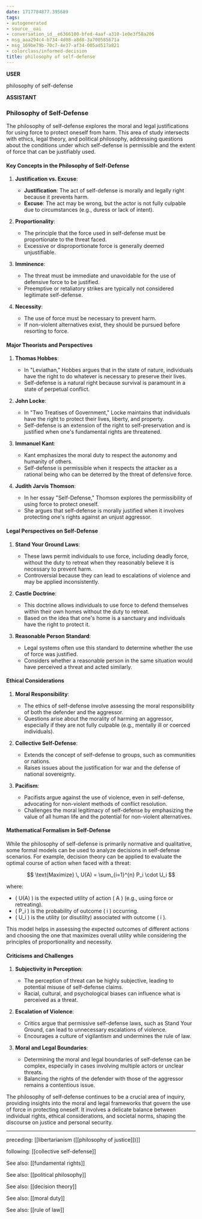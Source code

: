 ```yaml
---
date: 1717784877.395689
tags:
- autogenerated
- source__oai
- conversation_id__e6366100-bfed-4aaf-a310-1e0e3f58a206
- msg_aaa294c4-b734-4d08-a8d8-3a700585671a
- msg_169be79b-70c7-4e37-af34-005ad517a821
- colorclass/informed-decision
title: philosophy of self-defense
---
```


**USER**

philosophy of self-defense


**ASSISTANT**

### Philosophy of Self-Defense

The philosophy of self-defense explores the moral and legal justifications for using force to protect oneself from harm. This area of study intersects with ethics, legal theory, and political philosophy, addressing questions about the conditions under which self-defense is permissible and the extent of force that can be justifiably used.

#### Key Concepts in the Philosophy of Self-Defense

1. **Justification vs. Excuse**:
   - **Justification**: The act of self-defense is morally and legally right because it prevents harm.
   - **Excuse**: The act may be wrong, but the actor is not fully culpable due to circumstances (e.g., duress or lack of intent).

2. **Proportionality**:
   - The principle that the force used in self-defense must be proportionate to the threat faced.
   - Excessive or disproportionate force is generally deemed unjustifiable.

3. **Imminence**:
   - The threat must be immediate and unavoidable for the use of defensive force to be justified.
   - Preemptive or retaliatory strikes are typically not considered legitimate self-defense.

4. **Necessity**:
   - The use of force must be necessary to prevent harm.
   - If non-violent alternatives exist, they should be pursued before resorting to force.

#### Major Theorists and Perspectives

1. **Thomas Hobbes**:
   - In "Leviathan," Hobbes argues that in the state of nature, individuals have the right to do whatever is necessary to preserve their lives.
   - Self-defense is a natural right because survival is paramount in a state of perpetual conflict.

2. **John Locke**:
   - In "Two Treatises of Government," Locke maintains that individuals have the right to protect their lives, liberty, and property.
   - Self-defense is an extension of the right to self-preservation and is justified when one's fundamental rights are threatened.

3. **Immanuel Kant**:
   - Kant emphasizes the moral duty to respect the autonomy and humanity of others.
   - Self-defense is permissible when it respects the attacker as a rational being who can be deterred by the threat of defensive force.

4. **Judith Jarvis Thomson**:
   - In her essay "Self-Defense," Thomson explores the permissibility of using force to protect oneself.
   - She argues that self-defense is morally justified when it involves protecting one's rights against an unjust aggressor.

#### Legal Perspectives on Self-Defense

1. **Stand Your Ground Laws**:
   - These laws permit individuals to use force, including deadly force, without the duty to retreat when they reasonably believe it is necessary to prevent harm.
   - Controversial because they can lead to escalations of violence and may be applied inconsistently.

2. **Castle Doctrine**:
   - This doctrine allows individuals to use force to defend themselves within their own homes without the duty to retreat.
   - Based on the idea that one's home is a sanctuary and individuals have the right to protect it.

3. **Reasonable Person Standard**:
   - Legal systems often use this standard to determine whether the use of force was justified.
   - Considers whether a reasonable person in the same situation would have perceived a threat and acted similarly.

#### Ethical Considerations

1. **Moral Responsibility**:
   - The ethics of self-defense involve assessing the moral responsibility of both the defender and the aggressor.
   - Questions arise about the morality of harming an aggressor, especially if they are not fully culpable (e.g., mentally ill or coerced individuals).

2. **Collective Self-Defense**:
   - Extends the concept of self-defense to groups, such as communities or nations.
   - Raises issues about the justification for war and the defense of national sovereignty.

3. **Pacifism**:
   - Pacifists argue against the use of violence, even in self-defense, advocating for non-violent methods of conflict resolution.
   - Challenges the moral legitimacy of self-defense by emphasizing the value of all human life and the potential for non-violent alternatives.

#### Mathematical Formalism in Self-Defense

While the philosophy of self-defense is primarily normative and qualitative, some formal models can be used to analyze decisions in self-defense scenarios. For example, decision theory can be applied to evaluate the optimal course of action when faced with a threat:

$$
\text{Maximize} \, U(A) = \sum_{i=1}^{n} P_i \cdot U_i
$$

where:
- \( U(A) \) is the expected utility of action \( A \) (e.g., using force or retreating).
- \( P_i \) is the probability of outcome \( i \) occurring.
- \( U_i \) is the utility (or disutility) associated with outcome \( i \).

This model helps in assessing the expected outcomes of different actions and choosing the one that maximizes overall utility while considering the principles of proportionality and necessity.

#### Criticisms and Challenges

1. **Subjectivity in Perception**:
   - The perception of threat can be highly subjective, leading to potential misuse of self-defense claims.
   - Racial, cultural, and psychological biases can influence what is perceived as a threat.

2. **Escalation of Violence**:
   - Critics argue that permissive self-defense laws, such as Stand Your Ground, can lead to unnecessary escalations of violence.
   - Encourages a culture of vigilantism and undermines the rule of law.

3. **Moral and Legal Boundaries**:
   - Determining the moral and legal boundaries of self-defense can be complex, especially in cases involving multiple actors or unclear threats.
   - Balancing the rights of the defender with those of the aggressor remains a contentious issue.

The philosophy of self-defense continues to be a crucial area of inquiry, providing insights into the moral and legal frameworks that govern the use of force in protecting oneself. It involves a delicate balance between individual rights, ethical considerations, and societal norms, shaping the discourse on justice and personal security.


---

preceding: [[libertarianism ([[philosophy of justice]])]]  


following: [[collective self-defense]]

See also: [[fundamental rights]]


See also: [[political philosophy]]


See also: [[decision theory]]


See also: [[moral duty]]


See also: [[rule of law]]